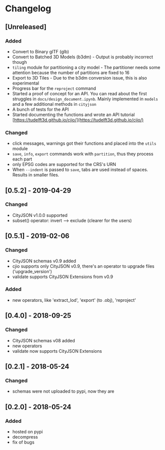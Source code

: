 
# Changelog

## [Unreleased]
### Added
- Convert to Binary glTF (glb)
- Convert to Batched 3D Models (b3dm) - Output is probably incorrect though
- `tiling` module for partitioning a city model - The partitioner needs some attention because the number of partitions are fixed to 16
- Export to 3D Tiles - Due to the b3dm conversion issue, this is also experimental
- Progress bar for the `reproject` command
- Started a proof of concept for an API. You can read about the first struggles in `docs/design_document.ipynb`. Mainly implemented in `models` and a few additional methods in `cityjson`
- A bunch of tests for the API
- Started documenting the functions and wrote an API tutorial [https://tudelft3d.github.io/cjio/](https://tudelft3d.github.io/cjio/)

### Changed
- click messages, warnings got their functions and placed into the `utils` module
- `save`, `info`, `export` commands work with `partition`, thus they process each part
- only EPSG codes are supported for the CRS's URN
- When `--indent` is passed to `save`, tabs are used instead of spaces. Results in smaller files.

## [0.5.2] - 2019-04-29
### Changed
- CityJSON v1.0.0 supported
- subset() operator: invert --> exclude (clearer for the users)


## [0.5.1] - 2019-02-06
### Changed
- CityJSON schemas v0.9 added
- cjio supports only CityJSON v0.9, there's an operator to upgrade files ('upgrade_version')
- validate supports CityJSON Extensions from v0.9
### Added
- new operators, like 'extract_lod', 'export' (to .obj), 'reproject'


## [0.4.0] - 2018-09-25
### Changed
- CityJSON schemas v08 added
- new operators
- validate now supports CityJSON Extensions


## [0.2.1] - 2018-05-24
### Changed
- schemas were not uploaded to pypi, now they are


## [0.2.0] - 2018-05-24
### Added
- hosted on pypi
- decompress
- fix of bugs
